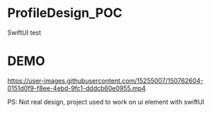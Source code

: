 # ProfileDesign_POC
SwiftUI test 

# DEMO 

https://user-images.githubusercontent.com/15255007/150762604-0151d0f9-f8ee-4ebd-9fc1-dddcb60e0955.mp4


PS: Not real design, project used to work on ui element with swiftUI
